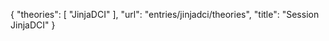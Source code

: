 {
    "theories": [
        "JinjaDCI"
    ],
    "url": "entries/jinjadci/theories",
    "title": "Session JinjaDCI"
}